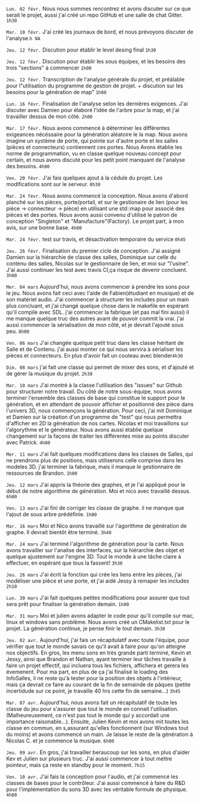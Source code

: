 `Lun. 02 févr.` Nous nous sommes rencontrez et avons discuter sur ce que serait le projet, aussi j'ai créé un repo GitHub et une salle de chat Gitter. `1h30`

`Mar. 10 févr.` J'ai créé les journaux de bord, et nous prévoyons discuter de l'analyse.`h NA`

`Jeu. 12 févr.` Discution pour établir le level desing final `1h30`

`Jeu. 12 févr.` Discution pour établir les sous équipes, et les besoins des trois "sections" à commencer `1h00`

`Jeu. 12 févr.` Transcription de l'analyse générale du projet, et préàlable pour l"utilisation du programme de gestion de projet. + discution sur les besoins pour la génération de map" `1h00`

`Lun. 16 févr.` Finalisation de l'analyse selon les dernières exigences. J'ai discuter avec Damien pour élaboré l'idée de l'arbre pour la map, et j'ai travailler dessus de mon côté. `2h00`

`Mar. 17 févr.` Nous avons commencé à déterminer les différentes exigeances nécéssaire pour la génération aléatoire le la map. Nous avons imagine un système de porte, qui pointe sur d'autre porte et les salles (pièces et connecteurs) contiennent ces portes. Nous Avons établie les norme de programmation, vu en classe quelque nouveau concept pour certain, et nous avons discuté pour les petit point manquant de l'analyse des besoins. `4h00`

`Ven. 20 févr.` J'ai fais quelques ajout à la cédule du projet. Les modifications sont sur le serveur. `0h30`

`Mar. 24 févr.` Nous avons commencé la conception. Nous avons d'abord planché sur les pièces, porte/portail, et sur le gestionaire de lien (pour les pièce -> connecteur -> pièce) en utilisant une std::map pour associé des pièces et des portes. Nous avons aussi convenu d'utilisé le patron de conception "Singleton" et "Manufacture"(Factory). Le projet part, à mon avis, sur une bonne base. `4h00`

`Mar. 24 févr.` test sur travis, et désactivation temporaire du service `0h45`

`Jeu. 26 févr.` Finalisation du premier cicle de conception. J'ai assigné Damien sur la hiérarchie de classe des salles, Dominique sur celle du contenu des salles, Nicolas sur le gestionnaire de lien, et moi sur "l'usine". J'ai aussi continuer les test avec travis CI,ça risque de devenir concluent. `3h00`

`Mer. 04 mars` Aujourd'hui, nous avons commencer à prendre les sons pour le jeu. Nous avons fait ceci avec l'aide de Fabien(étudiant en musique) et de son matériel audio. J'ai commencer à structurer les includes pour un main plus concluant, et j'ai changé quelque chose dans le makefile en espérant qu'il compile avec SDL. j'ai commencer la fabrique (et pas mal fini aussi) il me manque quelque truc des autres avant de pouvoir commit la vrai. j'ai aussi commencer la sérialisation de mon côté, et je devrait l'ajouté sous peu. `8h00`

`Ven. 06 mars` J'ai changée quelque petit truc dans les classe héritant de Salle et de Contenu. j'ai aussi monter ce qui nous servira à sérialiser les pièces et connecteurs. En plus d'avoir fait un couteau avec blender`4h30`

`Dim. 08 mars` j'ai fait une classe qui permet de mixer des sons, et d'ajouté et de gérer la musique du projet. `2h30`

`Mar. 10 mars` J'ai montré à la classe l'utilisation des "issues" sur Github pour structurer notre travail. Du côté de notre sous-équipe, nous avons terminer l'ensemble des classes de base qui constitue le support pour le génération, et en attendant de pouvoir afficher et positionné des pièce dans l'univers 3D, nous commençons la génération. Pour ceci, j'ai mit Dominique et Damien sur la création d'un programme de "test" qui nous permettra d'afficher en 2D la génération de nos cartes. Nicolas et moi travaillons sur l'algorythme et le générateur. Nous avons aussi établie quelque changement sur la façons de traiter les différentes mise au points discuter avec Patrick. `4h00`

`Mer. 11 mars` J'ai fait quelques modifications dans les classes de Salles, qui ne prendrons plus de positions, mais utiliserons celle comprise dans les modeles 3D. j'ai terminer la fabrique, mais il manque le gestionnaire de ressources de Brandon. `1h00`

`Jeu. 12 mars` J'ai appris la théorie des graphes, et je l'ai appliqué pour le début de notre algorithme de génération. Moi et nico avec travaillé dessus. `6h00`

`Ven. 13 mars` J'ai fini de corriger les classe de graphe. il ne manque que l'ajout de sous arbre prédéfinie. `1h00`

`Mar. 16 mars` Moi et Nico avons travaillé sur l'agorithme de génération de graphe. Il devrait bientôt être terminé. `3h40`

`Mar. 24 mars` J'ai terminé l'algorithme de génération pour la carte. Nous avons travailler sur l'analise des interfaces, sur la hiérarchie des objet et quelque ajustement sur l'engine 3D. Tout le monde à une tâche claire à effectuer, en espérant que tous la fassent! `3h30`

`Jeu. 26 mars` J'ai écrit la fonction qui crée les liens entre les pièces, j'ai modéliser une pièce et une porte, et j'ai aidé Jessy à remaper les includes `2h10`

`Lun. 30 mars` J'ai fait quelques petites modifications pour assurer que tout sera prêt pour finaliser la génération demain. `1h00`

`Mar. 31 mars` Moi et julien avons adapter le code pour qu'il compile sur mac, linux et windows sans problème. Nous avons créé un CMakelist.txt pour le projet. La génération continue, je pense finir le tout demain. `3h30`

`Jeu. 02 avr.` Aujourd'hui, j'ai fais un récapitulatif avec toute l'équipe, pour vérifier que tout le monde savais ce qu'il avait à faire pour qu'on atteigne nos objectifs. En gros, les menu sons en très grande parti terminé, Kevin et Jessy, ainsi que Brandon et Nathan, ayant terminer leur tâches travaille à faire un projet effectif, qui incluera tous les fichiers, affichera et gerera les évemenent. Pour ma part, en plus de ça j'ai finalisé le loading des InfoSalles, il ne reste qu'à tester pour la position des objets à l'intérieur, mais ça devrait ce faire au courant de la fin de semainde de pâques (petite incertidude sur ce point, je travaille 40 hrs cette fin de semaine...) `3h45`

`Mar. 07 avr.` Aujourd'hui, nous avons fait un récapitulatif de toute les classe du jeu pour s'assurer que tout le monde en connait l'utilisation. (Malheureusement, ce n'est pas tout le monde qui y accordait une importance raisonable...). Ensuite, Julien Kevin et moi avons mit toutes les classe en commun, en s,assurant qu'elles fonctionnent (sur Windows tout du moins) et avons commencé un main. Je laisse le reste de la génération à Nicolas C. et je commence la musique. `6h00`

`Jeu. 09 avr.` En gros, j'ai travailler beraucoup sur les sons, en plus d'aider Kev et Julien sur plusieurs truc. J'ai aussi commencer à tout mettre pointeur, mais ça reste en standby pour le moment. `7h15`

`Ven. 10 avr.` J'ai fais la conception pour l'audio, et j'ai commencé les classes de bases pour le contrôleur. J'ai aussi commencé à faire du R&D pour l'implémentation du sons 3D avec les véritable formule de physique. `4h00`